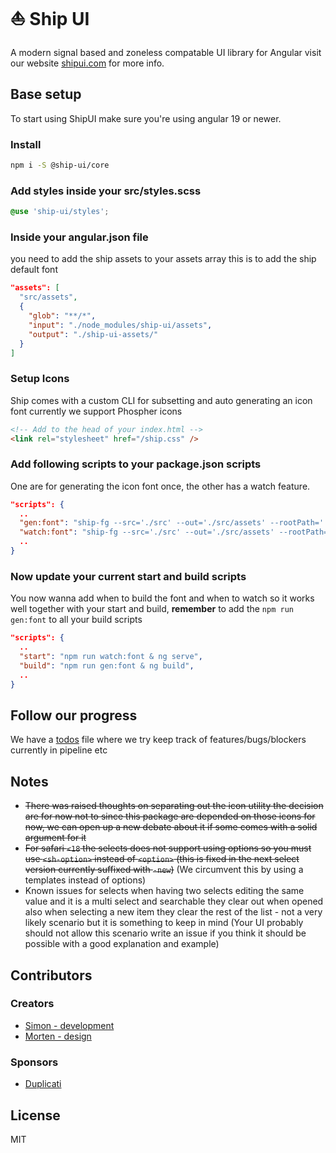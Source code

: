 # ⛵ Ship UI

A modern signal based and zoneless compatable UI library for Angular visit our website [shipui.com](https://shipui.com) for more info.

## Base setup

To start using ShipUI make sure you're using angular 19 or newer.

### Install

```sh
npm i -S @ship-ui/core
```

### Add styles inside your src/styles.scss

```scss
@use 'ship-ui/styles';
```

### Inside your angular.json file

you need to add the ship assets to your assets array this is to add the ship default font

```json
"assets": [
  "src/assets",
  {
    "glob": "**/*",
    "input": "./node_modules/ship-ui/assets",
    "output": "./ship-ui-assets/"
  }
]
```

### Setup Icons

Ship comes with a custom CLI for subsetting and auto generating an icon font currently we support Phospher icons

```html
<!-- Add to the head of your index.html -->
<link rel="stylesheet" href="/ship.css" />
```

### Add following scripts to your package.json scripts

One are for generating the icon font once, the other has a watch feature.

```json
"scripts": {
  ..
  "gen:font": "ship-fg --src='./src' --out='./src/assets' --rootPath='./'",
  "watch:font": "ship-fg --src='./src' --out='./src/assets' --rootPath='./' --watch",
  ..
}
```

### Now update your current start and build scripts

You now wanna add when to build the font and when to watch so it works well together with your start and build, **remember** to add the `npm run gen:font` to all your build scripts

```json
"scripts": {
  ..
  "start": "npm run watch:font & ng serve",
  "build": "npm run gen:font & ng build",
  ..
}
```

## Follow our progress

We have a [todos](documents/todos.md) file where we try keep track of features/bugs/blockers currently in pipeline etc

## Notes

- <strike>There was raised thoughts on separating out the icon utility the decision are for now not to since this package are depended on those icons for now, we can open up a new debate about it if some comes with a solid argument for it</strike>
- <strike>For safari `<18` the selects does not support using options so you must use `<sh-option>` instead of `<option>` (this is fixed in the next select version currently suffixed with `-new`)</strike> (We circumvent this by using a templates instead of options)
- Known issues for selects when having two selects editing the same value and it is a multi select and searchable they clear out when opened also when selecting a new item they clear the rest of the list - not a very likely scenario but it is something to keep in mind (Your UI probably should not allow this scenario write an issue if you think it should be possible with a good explanation and example)

## Contributors

### Creators

- [Simon - development](https://github.com/sp90)
- [Morten - design](https://x.com/mortenpx)

### Sponsors

- [Duplicati](https://duplicati.com)

## License

MIT
